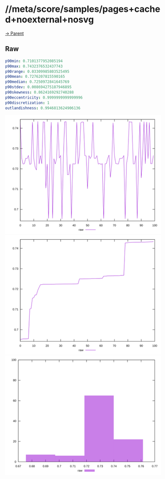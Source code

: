 
# //meta/score/samples/pages+cached+noexternal+nosvg

[→ Parent](../..)


## Raw


```yaml
p90min: 0.7101377952085194
p90max: 0.7432376532437743
p90range: 0.03309985803525495
p90mean: 0.7276207815590165
p90median: 0.7250972841645769
p90stdev: 0.008694275187946895
p90skewness: 0.8624169292740288
p90eccentricity: 0.9999999999999996
p90discretization: 1
outlandishness: 0.9946813624906136

```

![PLOT: raw-values](./raw/values.svg)![PLOT: raw-sorted](./raw/sorted.svg)![PLOT: raw-histogram](./raw/histogram.svg)